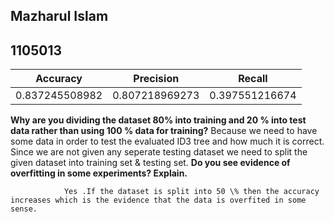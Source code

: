 ## Mazharul Islam
## 1105013

Accuracy	     |	Precision		   |	 Recall
-------------------- |  ---------------------------|------------------ 
0.837245508982       |  0.807218969273 		   | 0.397551216674

**Why are you dividing the dataset 80%  into training and 20 % into test data rather than using 100 % data for training?**
                Because we need to have some data in order to test  the evaluated ID3 tree and  how much it is correct. Since we are not given any seperate testing dataset we need to split the given dataset into training set \& testing set.
**Do you see evidence of overfitting in  some  experiments?  Explain.**
		
                Yes .If the dataset is split into 50 \% then the accuracy increases which is the evidence that the data is overfited in some sense.
